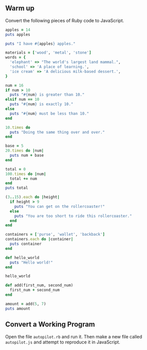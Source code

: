 
## Warm up

Convert the following pieces of Ruby code to JavaScript.

```ruby
apples = 14
puts apples

puts "I have #{apples} apples."
```

```ruby
materials = ['wood', 'metal', 'stone']
words = {
  'elephant' => "The world's largest land mammal.",
  'school' => 'A place of learning.',
  'ice cream' => 'A delicious milk-based dessert.',
}
```

```ruby
num = 16
if num > 10
  puts "#{num} is greater than 10."
elsif num == 10
  puts "#{num} is exactly 10."
else
  puts "#{num} must be less than 10."
end
```

```ruby
10.times do
  puts "Doing the same thing over and over."
end
```

```ruby
base = 5
20.times do |num|
  puts num + base
end
```

```ruby
total = 0
100.times do |num|
  total += num
end
puts total
```

```ruby
(3..15).each do |height|
  if height > 9
    puts "You can get on the rollercoaster!"
  else
    puts "You are too short to ride this rollercoaster."
  end
end
```

```ruby
containers = ['purse', 'wallet', 'backback']
containers.each do |container|
  puts container
end
```

```ruby
def hello_world
  puts "Hello world!"
end

hello_world
```

```ruby
def add(first_num, second_num)
  first_num + second_num
end

amount = add(5, 7)
puts amount
```


## Convert a Working Program

Open the file `autopilot.rb` and run it. Then make a new file called `autopilot.js` and attempt to reproduce it in JavaScript.
